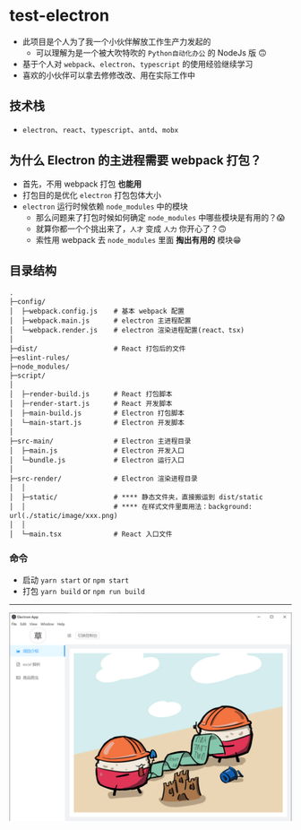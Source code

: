 # test-electron

- 此项目是个人为了我一个小伙伴解放工作生产力发起的
  * 可以理解为是一个被大吹特吹的 `Python自动化办公` 的 NodeJs 版 🙃
- 基于个人对 `webpack`、`electron`、`typescript` 的使用经验继续学习
- 喜欢的小伙伴可以拿去修修改改、用在实际工作中

## 技术栈
- `electron`、`react`、`typescript`、`antd`、`mobx`

## 为什么 Electron 的主进程需要 webpack 打包？
- 首先，不用 webpack 打包 **也能用**
- 打包目的是优化 `electron` 打包包体大小
- `electron` 运行时候依赖 `node_modules` 中的模块
  * 那么问题来了打包时候如何确定 `node_modules` 中哪些模块是有用的？😱
  * 就算你都一个个挑出来了，`人才` 变成 `人力` 你开心了？🙃
  * 索性用 webpack 去 `node_modules` 里面 **掏出有用的** 模块😁

## 目录结构
```tree
.
├─config/
│  ├─webpack.config.js    # 基本 webpack 配置
│  ├─webpack.main.js      # electron 主进程配置
│  └─webpack.render.js    # electron 渲染进程配置(react、tsx)
│
├─dist/                   # React 打包后的文件
├─eslint-rules/
├─node_modules/
├─script/
│
│  ├─render-build.js      # React 打包脚本
│  ├─render-start.js      # React 开发脚本
│  ├─main-build.js        # Electron 打包脚本
│  └─main-start.js        # Electron 开发脚本
│
├─src-main/               # Electron 主进程目录
│  ├─main.js              # Electron 开发入口
│  └─bundle.js            # Electron 运行入口
│
├─src-render/             # Electron 渲染进程目录
│  │
│  ├─static/              # **** 静态文件夹，直接搬运到 dist/static
│  │                      # **** 在样式文件里面用法：background: url(./static/image/xxx.png)
│  │
│  └─main.tsx             # React 入口文件
```

### 命令
- 启动 `yarn start` or `npm start`
- 打包 `yarn build` or `npm run build`

---

![](https://raw.githubusercontent.com/caoxiemeihao/electron-react-tsx/master/screenshot/main-window.png)
